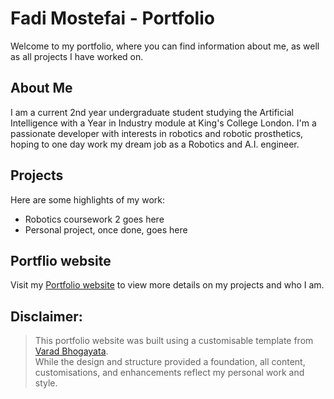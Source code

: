 # Fadi Mostefai - Portfolio
Welcome to my portfolio, where you can find information about me, as well as all projects I have worked on.

## About Me
I am a current 2nd year undergraduate student studying the Artificial Intelligence with a Year in Industry module at King's College London. I'm a passionate developer with interests in robotics and robotic prosthetics, hoping to one day work my dream job as a Robotics and A.I. engineer. 

## Projects
Here are some highlights of my work:
- Robotics coursework 2 goes here
- Personal project, once done, goes here

## Portflio website
Visit my [Portfolio website](https://fadi-mostefai.github.io/) to view more details on my projects and who I am.




## **Disclaimer:**  
> This portfolio website was built using a customisable template from [Varad Bhogayata](https://github.com/varadbhogayata/varadbhogayata.github.io).  
> While the design and structure provided a foundation, all content, customisations, and enhancements reflect my personal work and style.